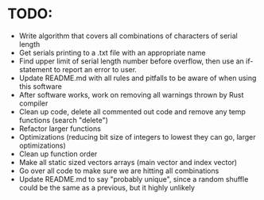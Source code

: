 # TODO:

- Write algorithm that covers all combinations of characters of serial length
- Get serials printing to a .txt file with an appropriate name
- Find upper limit of serial length number before overflow, then use an
if-statement to report an error to user.
- Update README.md with all rules and pitfalls to be aware of when using this
software
- After software works, work on removing all warnings thrown by Rust compiler
- Clean up code, delete all commented out code and remove any temp functions
(search "delete")
- Refactor larger functions
- Optimizations (reducing bit size of integers to lowest they can go, larger
optimizations)
- Clean up function order
- Make all static sized vectors arrays (main vector and index vector)
- Go over all code to make sure we are hitting all combinations
- Update README.md to say "probably unique", since a random shuffle could be the
same as a previous, but it highly unlikely
